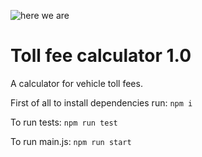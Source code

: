 ![here we are](https://media.giphy.com/media/FnGJfc18tDDHy/giphy.gif)

# Toll fee calculator 1.0
A calculator for vehicle toll fees.

First of all to install dependencies run:
`npm i`

To run tests:
`npm run test`

To run main.js:
`npm run start`
